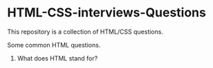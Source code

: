 # HTML-CSS-interviews-Questions
This repository is a collection of HTML/CSS questions.

Some common HTML questions.
1. What does HTML stand for?

